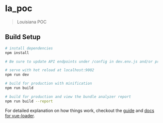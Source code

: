 # la_poc

> Louisiana POC

## Build Setup

``` bash
# install dependencies
npm install

# Be sure to update API endpoints under /config in dev.env.js and/or prod.env.js

# serve with hot reload at localhost:9002
npm run dev

# build for production with minification
npm run build

# build for production and view the bundle analyzer report
npm run build --report
```

For detailed explanation on how things work, checkout the [guide](http://vuejs-templates.github.io/webpack/) and [docs for vue-loader](http://vuejs.github.io/vue-loader).
